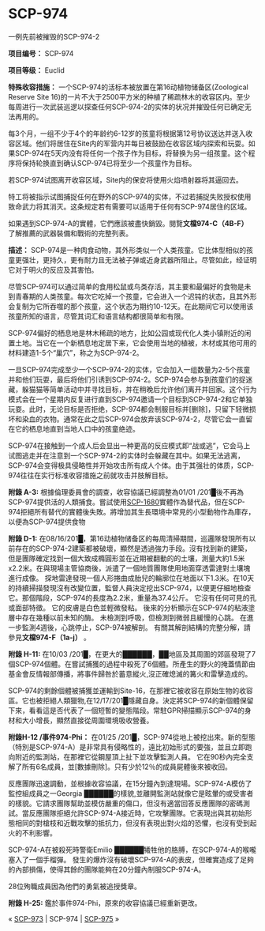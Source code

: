 # SCP-974
                        




一例先前被摧毁的SCP-974-2



**项目编号：** SCP-974

**项目等级：** Euclid

**特殊收容措施：** 一个SCP-974的活标本被放置在第16动植物储备区(Zoological Reserve Site 16)的一片不大于2500平方米的种植了稀疏林木的收容区内。至少每周进行一次武装巡逻以探查任何SCP-974-2的实体的状况并摧毁任何已确定无法再用的。

每3个月，一组不少于4个的年龄约6-12岁的孩童将根据第12号协议送达并送入收容区域。他们将居住在Site内的军营内并每日被鼓励在收容区域内探索和玩耍。如果SCP-974在5天内没有将任何一个孩子作为目标，将替换为另一组孩童。这个程序将保持轮换直到确认SCP-974已将至少一个孩童作为目标。

若SCP-974试图离开收容区域，Site内的保安将使用火焰喷射器将其逼回去。

特工将被指示试图捕捉任何在野外的SCP-974的实体，不过若捕捉失败授权使用致命武力将其消灭。这条规定若有需要可以适用于任何有SCP-974居住的区域。

如果遇到SCP-974-A的實體，它們應該被盡快銷毀。閱覽**文檔974-C（4B-F）** 了解推薦的武器裝備和戰術的完整列表。

**描述：** SCP-974是一种肉食动物，其外形类似一个人类孩童。它比体型相似的孩童更强壮，更持久，更有耐力且无法被子弹或近身武器所阻止。尽管如此，经证明它对于明火的反应及其害怕。

尽管SCP-974可以通过简单的食用松鼠或鸟类存活，其主要和最偏好的食物是未到青春期的人类孩童。每次它吃掉一个孩童，它会进入一个迟钝的状态，且其外形会复制为它所吞噬的那个孩童，这个状态为期约10-12天。在此期间它可以使用该孩童所知的语言，尽管其词汇和语言结构都很简单和有限。

SCP-974偏好的栖息地是林木稀疏的地方，比如公园或现代化人类小镇附近的闲置土地。当它在一个新栖息地定居下来，它会使用当地的植被，木材或其他可用的材料建造1-5个“巢穴”，称之为SCP-974-2。

一旦SCP-974完成至少一个SCP-974-2的实体，它会加入一组数量为2-5个孩童并和他们玩耍，最后将他们引诱到SCP-974-2。SCP-974会参与到孩童们的捉迷藏，躲猫猫等简单活动中并寻找目标，并在稍晚后允许他们离开并回家。这个行为模式会在一个星期内反复进行直到SCP-974邀请一个目标到SCP-974-2和它单独玩耍。此时，无论目标是否拒绝，SCP-974都会制服目标并[删除]，只留下轻微损坏和染血的衣物。通常在此之后SCP-974会放弃该SCP-974-2，尽管它会一直留在它的栖息地直到当地人口中的孩童绝迹。

SCP-974在接触到一个成人后会显出一种更高的反应模式即“战或逃”，它会马上试图逃走并在注意到一个SCP-974-2的实体时会躲藏在其中。如果无法逃离，SCP-974会变得极具侵略性并开始攻击所有成人个体。由于其强壮的体质，SCP-974往往在实行标准收容措施之前就攻击并肢解目标。

**附錄 A-3:** 根據倫理委員會的調查，收容協議已經調整為01/01 /201█後不再為SCP-974提供活的人類捕食。嘗試使用[SCP-1680](/scp-1680)實體作為替代品，但在SCP-974拒絕所有替代的實體後失敗。將增加其生長環境中常見的小型動物作為庫存，以便為SCP-974提供食物

**附錄 D-1:** 在08/16/201█，第16动植物储备区的每周清掃期間，巡邏隊發現所有以前存在的SCP-974-2建築都被破壞，顯然是透過強力手段。沒有找到新的建築，但是團隊確定找到一個大致成橢圓形並在近期被翻動的的土壤，測量大約1.5米x2.2米。在與現場主管協商後，派遣了一個地質團隊使用地面穿透雷達對土壤塊進行成像。
探地雷達發現一個人形捲曲成胎兒的輪廓位在地面以下1.3米。在10天的持續掃描發現沒有改變位置，監督人員決定挖出SCP-974，以便更仔細地檢查它。那個階段，SCP-974的長度為2.2米，重量為37.4公斤。 它沒有任何可見的孔或面部特徵。 它的皮膚是白色並輕微發粘。 後來的分析顯示在SCP-974的粘液塗層中存在幾種以前未知的酶。 未檢測到呼吸，但檢測到微弱且緩慢的心跳。 在進一步監測4週後，心跳停止，SCP-974被解剖。 有關其解剖結構的完整分解，請參見**文檔974-F（1a-j）** 。

**附錄 H-11:**  在10/03 /201█，在更大的██████，██地區及其周圍的郊區發現了7個SCP-974個體。在嘗試捕獲的過程中殺死了6個體。所產生的野火的掩蓋情節由基金會反情報部傳播，將事件歸咎於蓄意縱火,沒正確熄滅的篝火和雷擊造成的。

SCP-974的剩餘個體被捕獲並運輸到Site-16，在那裡它被收容在原始生物的收容區。它也被拒絕人類獵物,在12/17/201█隱藏自身。決定將SCP-974的新個體保留下來，看看這是否代表了一個短暫的變態階段。常駐GPR掃描顯示SCP-974的身材和大小增長，顯然直接從周圍環境吸收營養。

**附錄H-12 /事件974-Phi：** 在01/25 /201█，SCP-974從地上被挖出來。新的型態（特別是SCP-974-A）是非常具有侵略性的，遠比初始形式的要強，並且立即跑向附近的監測站，在那裡它從鋼屋頂上扯下並攻擊監測人員。 它在90秒內完全支解了所有6名成員，並[數據刪除]。只有少於12％的成員屍體後來被收回。

反應團隊迅速調動，並根據收容協議，在15分鐘內到達現場。SCP-974-A模仿了監控組成員之一Georgia ██████的樣貌,並離開監測站就像它是眩暈的或受害者的樣貌。它請求團隊幫助並模仿嚴重的傷口，但沒有適當回答反應團隊的密碼測試。當反應團隊拒絕允許SCP-974-A接近時，它攻擊團隊。它表現出與其初始形態相同的對槍枝和近戰攻擊的抵抗力，但沒有表現出對火焰的恐懼，也沒有受到起火的不利影響。

SCP-974-A在被殺死時警衛Emilio ██████犧牲他的胳膊，在SCP-974-A的喉嚨塞入了一個手榴彈。 發生的爆炸沒有破壞SCP-974-A的表皮，但確實造成了足夠的內部損傷，使得其餘的團隊能夠在20分鐘內制服SCP-974-A。

28位殉職成員因為他們的勇氣被追授獎章。

**附錄 H-25:** 鑑於事件974-Phi，原來的收容協議已經重新更改。



« [SCP-973](/scp-973) | SCP-974 | [SCP-975](/scp-975) »





                    